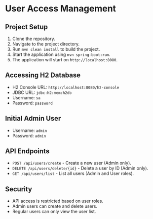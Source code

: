 # User Access Management

## Project Setup

1. Clone the repository.
2. Navigate to the project directory.
3. Run `mvn clean install` to build the project.
4. Start the application using `mvn spring-boot:run`.
5. The application will start on `http://localhost:8080`.

## Accessing H2 Database

- H2 Console URL: `http://localhost:8080/h2-console`
- JDBC URL: `jdbc:h2:mem:h2db`
- Username: `sa`
- Password: `password`

## Initial Admin User

- Username: `admin`
- Password: `admin`

## API Endpoints

- `POST /api/users/create` - Create a new user (Admin only).
- `DELETE /api/users/delete/{id}` - Delete a user by ID (Admin only).
- `GET /api/users/list` - List all users (Admin and User roles).

## Security

- API access is restricted based on user roles.
- Admin users can create and delete users.
- Regular users can only view the user list.